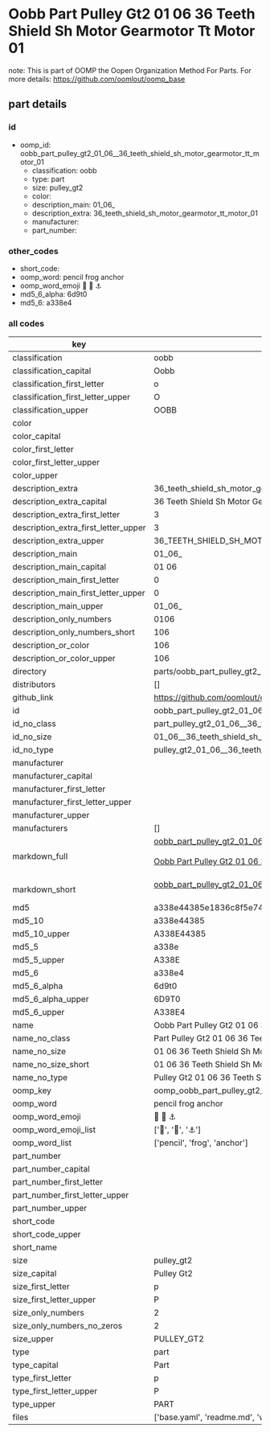 # Oobb Part Pulley Gt2 01 06  36 Teeth Shield Sh Motor Gearmotor Tt Motor 01  

note: This is part of OOMP the Oopen Organization Method For Parts. For more details: https://github.com/oomlout/oomp_base

##  part details





### id
* oomp_id: oobb_part_pulley_gt2_01_06__36_teeth_shield_sh_motor_gearmotor_tt_motor_01
  * classification: oobb
  * type: part
  * size: pulley_gt2
  * color: 
  * description_main: 01_06_
  * description_extra: 36_teeth_shield_sh_motor_gearmotor_tt_motor_01
  * manufacturer: 
  * part_number: 

### other_codes
* short_code: 
* oomp_word: pencil frog anchor
* oomp_word_emoji :pencil: :frog: :anchor:
* md5_6_alpha: 6d9t0
* md5_6: a338e4

### all codes 
| key | value |  
| --- | --- |  
| classification | oobb |  
| classification_capital | Oobb |  
| classification_first_letter | o |  
| classification_first_letter_upper | O |  
| classification_upper | OOBB |  
| color |  |  
| color_capital |  |  
| color_first_letter |  |  
| color_first_letter_upper |  |  
| color_upper |  |  
| description_extra | 36_teeth_shield_sh_motor_gearmotor_tt_motor_01 |  
| description_extra_capital | 36 Teeth Shield Sh Motor Gearmotor Tt Motor 01 |  
| description_extra_first_letter | 3 |  
| description_extra_first_letter_upper | 3 |  
| description_extra_upper | 36_TEETH_SHIELD_SH_MOTOR_GEARMOTOR_TT_MOTOR_01 |  
| description_main | 01_06_ |  
| description_main_capital | 01 06  |  
| description_main_first_letter | 0 |  
| description_main_first_letter_upper | 0 |  
| description_main_upper | 01_06_ |  
| description_only_numbers | 0106 |  
| description_only_numbers_short | 106 |  
| description_or_color | 106 |  
| description_or_color_upper | 106 |  
| directory | parts/oobb_part_pulley_gt2_01_06__36_teeth_shield_sh_motor_gearmotor_tt_motor_01 |  
| distributors | [] |  
| github_link | https://github.com/oomlout/oomlout_oomp_part_src/tree/main/parts/oobb_part_pulley_gt2_01_06__36_teeth_shield_sh_motor_gearmotor_tt_motor_01/working |  
| id | oobb_part_pulley_gt2_01_06__36_teeth_shield_sh_motor_gearmotor_tt_motor_01 |  
| id_no_class | part_pulley_gt2_01_06__36_teeth_shield_sh_motor_gearmotor_tt_motor_01 |  
| id_no_size | 01_06__36_teeth_shield_sh_motor_gearmotor_tt_motor_01 |  
| id_no_type | pulley_gt2_01_06__36_teeth_shield_sh_motor_gearmotor_tt_motor_01 |  
| manufacturer |  |  
| manufacturer_capital |  |  
| manufacturer_first_letter |  |  
| manufacturer_first_letter_upper |  |  
| manufacturer_upper |  |  
| manufacturers | [] |  
| markdown_full | [oobb_part_pulley_gt2_01_06__36_teeth_shield_sh_motor_gearmotor_tt_motor_01](https://github.com/oomlout/oomlout_oomp_part_src/tree/main/parts/oobb_part_pulley_gt2_01_06__36_teeth_shield_sh_motor_gearmotor_tt_motor_01/working)<br>[](https://github.com/oomlout/oomlout_oomp_part_src/tree/main/parts/oobb_part_pulley_gt2_01_06__36_teeth_shield_sh_motor_gearmotor_tt_motor_01/working)<br>[Oobb Part Pulley Gt2 01 06  36 Teeth Shield Sh Motor Gearmotor Tt Motor 01](https://github.com/oomlout/oomlout_oomp_part_src/tree/main/parts/oobb_part_pulley_gt2_01_06__36_teeth_shield_sh_motor_gearmotor_tt_motor_01/working)<br><br> |  
| markdown_short | [oobb_part_pulley_gt2_01_06__36_teeth_shield_sh_motor_gearmotor_tt_motor_01](https://github.com/oomlout/oomlout_oomp_part_src/tree/main/parts/oobb_part_pulley_gt2_01_06__36_teeth_shield_sh_motor_gearmotor_tt_motor_01/working)<br><br> |  
| md5 | a338e44385e1836c8f5e74418c51735d |  
| md5_10 | a338e44385 |  
| md5_10_upper | A338E44385 |  
| md5_5 | a338e |  
| md5_5_upper | A338E |  
| md5_6 | a338e4 |  
| md5_6_alpha | 6d9t0 |  
| md5_6_alpha_upper | 6D9T0 |  
| md5_6_upper | A338E4 |  
| name | Oobb Part Pulley Gt2 01 06  36 Teeth Shield Sh Motor Gearmotor Tt Motor 01 |  
| name_no_class | Part Pulley Gt2 01 06  36 Teeth Shield Sh Motor Gearmotor Tt Motor 01 |  
| name_no_size | 01 06  36 Teeth Shield Sh Motor Gearmotor Tt Motor 01 |  
| name_no_size_short | 01 06  36 Teeth Shield Sh Motor Gearmotor Tt Motor 01 |  
| name_no_type | Pulley Gt2 01 06  36 Teeth Shield Sh Motor Gearmotor Tt Motor 01 |  
| oomp_key | oomp_oobb_part_pulley_gt2_01_06__36_teeth_shield_sh_motor_gearmotor_tt_motor_01 |  
| oomp_word | pencil frog anchor |  
| oomp_word_emoji | :pencil: :frog: :anchor: |  
| oomp_word_emoji_list | [':pencil:', ':frog:', ':anchor:'] |  
| oomp_word_list | ['pencil', 'frog', 'anchor'] |  
| part_number |  |  
| part_number_capital |  |  
| part_number_first_letter |  |  
| part_number_first_letter_upper |  |  
| part_number_upper |  |  
| short_code |  |  
| short_code_upper |  |  
| short_name |  |  
| size | pulley_gt2 |  
| size_capital | Pulley Gt2 |  
| size_first_letter | p |  
| size_first_letter_upper | P |  
| size_only_numbers | 2 |  
| size_only_numbers_no_zeros | 2 |  
| size_upper | PULLEY_GT2 |  
| type | part |  
| type_capital | Part |  
| type_first_letter | p |  
| type_first_letter_upper | P |  
| type_upper | PART |  
| files | ['base.yaml', 'readme.md', 'working.json', 'working.yaml'] |  
